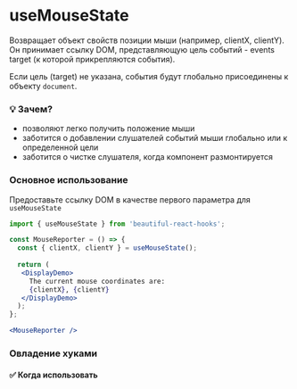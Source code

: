 # useMouseState

Возвращает объект свойств позиции мыши (например, clientX, clientY).
Он принимает ссылку DOM, представляющую цель событий - events target (к которой прикрепляются события).

Если цель (target) не указана, события будут глобально присоединены к объекту `document`.

### 💡 Зачем?

- позволяют легко получить положение мыши
- заботится о добавлении слушателей событий мыши глобально или к определенной цели
- заботится о чистке слушателя, когда компонент размонтируется

### Основное использование
Предоставьте ссылку DOM в качестве первого параметра для `useMouseState`

```jsx harmony
import { useMouseState } from 'beautiful-react-hooks'; 

const MouseReporter = () => {
  const { clientX, clientY } = useMouseState(); 
  
  return (
   <DisplayDemo>
     The current mouse coordinates are:
     {clientX}, {clientY}
   </DisplayDemo>
  );
};

<MouseReporter />
```
### Овладение хуками

#### ✅ Когда использовать